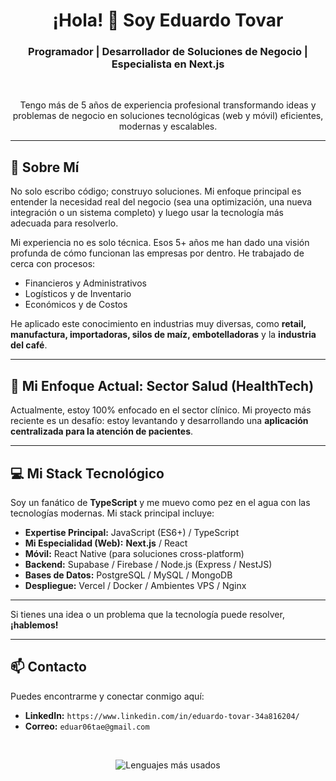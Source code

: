 <h1 align="center">
  ¡Hola! 👋 Soy Eduardo Tovar
</h1>
<h3 align="center">
  Programador | Desarrollador de Soluciones de Negocio | Especialista en Next.js
</h3>

<br>

<p align="center">
  Tengo más de 5 años de experiencia profesional transformando ideas y problemas de negocio en soluciones tecnológicas (web y móvil) eficientes, modernas y escalables.
</p>

---

## 🚀 Sobre Mí

No solo escribo código; construyo soluciones. Mi enfoque principal es entender la necesidad real del negocio (sea una optimización, una nueva integración o un sistema completo) y luego usar la tecnología más adecuada para resolverlo.

Mi experiencia no es solo técnica. Esos 5+ años me han dado una visión profunda de cómo funcionan las empresas por dentro. He trabajado de cerca con procesos:
* Financieros y Administrativos
* Logísticos y de Inventario
* Económicos y de Costos

He aplicado este conocimiento en industrias muy diversas, como **retail, manufactura, importadoras, silos de maíz, embotelladoras** y la **industria del café**.

---

## 🏥 Mi Enfoque Actual: Sector Salud (HealthTech)

Actualmente, estoy 100% enfocado en el sector clínico. Mi proyecto más reciente es un desafío: estoy levantando y desarrollando una **aplicación centralizada para la atención de pacientes**.

---

## 💻 Mi Stack Tecnológico

Soy un fanático de **TypeScript** y me muevo como pez en el agua con las tecnologías modernas. Mi stack principal incluye:

* **Expertise Principal:** JavaScript (ES6+) / TypeScript
* **Mi Especialidad (Web):** **Next.js** / React
* **Móvil:** React Native (para soluciones cross-platform)
* **Backend:** Supabase / Firebase / Node.js (Express / NestJS)
* **Bases de Datos:** PostgreSQL / MySQL / MongoDB
* **Despliegue:** Vercel / Docker / Ambientes VPS / Nginx

---


Si tienes una idea o un problema que la tecnología puede resolver, **¡hablemos!**

---

## 📫 Contacto

Puedes encontrarme y conectar conmigo aquí:

* **LinkedIn:** `https://www.linkedin.com/in/eduardo-tovar-34a816204/`
* **Correo:** `eduar06tae@gmail.com`

<br>

<p align="center">
  <img src="https://github-readme-stats.vercel.app/api/top-langs/?username=L1nkStart&layout=compact&langs_count=6&theme=dracula" alt="Lenguajes más usados" />
</p>
